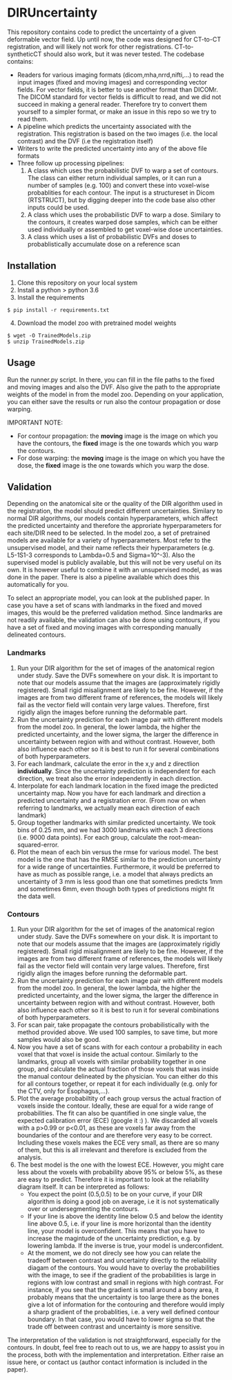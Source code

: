# DIRUncertainty
This repository contains code to predict the uncertainty of a given deformable vector field. Up until now, the code was designed for CT-to-CT registration, and will likely not work for other registrations. CT-to-syntheticCT should also work, but it was never tested. The codebase contains:
- Readers for various imaging formats (dicom,mha,nrrd,nifti,...) to read the input images (fixed and moving images) and corresponding vector fields. For vector fields, it is better to use another format than DICOMr. The DICOM standard for vector fields is difficult to read, and we did not succeed in making a general reader. Therefore try to convert them yourself to a simpler format, or make an issue in this repo so we try to read them.
- A pipeline which predicts the uncertainty associated with the registration. This registration is based on the two images (i.e. the local contrast) and the DVF (i.e the registration itself)
- Writers to write the predicted uncertainty into any of the above file formats
- Three follow up processing pipelines:
  1. A class which uses the probabilistic DVF to warp a set of contours. The class can either return individual samples, or it can run a number of samples (e.g. 100) and convert these into voxel-wise probablities for each contour. The input is a structureset in Dicom (RTSTRUCT), but by digging deeper into the code base also other inputs could be used.
  2. A class which uses the probabilistic DVF to warp a dose. Similary to the contours, it creates warped dose samples, which can be either used individually or assembled to get voxel-wise dose uncertainties.
  3. A class which uses a list of probabilistic DVFs and doses to probablistically accumulate dose on a reference scan

## Installation
1. Clone this repository on your local system
2. Install a python > python 3.6
3. Install the requirements 
```
$ pip install -r requirements.txt
```
4. Download the model zoo with pretrained model weights
```
$ wget -O TrainedModels.zip 
$ unzip TrainedModels.zip
```

## Usage
Run the runner.py script. In there, you can fill in the file paths to the fixed and moving images and also the DVF. Also give the path to the appropriate weights of the model in from the model zoo. Depending on your application, you can either save the results or run also the contour propagation or dose warping.

IMPORTANT NOTE: 

- For contour propagation: the **moving** image is the image on which you have the contours, the **fixed** image is the one towards which you warp the contours.
- For dose warping: the **moving** image is the image on which you have the dose, the **fixed** image is the one towards which you warp the dose.

## Validation

Depending on the anatomical site or the quality of the DIR algorithm used in the registration, the model should predict different uncertainties. Similary to normal DIR algorithms, our models contain hyperparameters, which affect the predicted uncertainty and therefore the approriate hyperparameters for each site/DIR need to be selected. In the model zoo, a set of pretrained models are available for a variety of hyperparameters. Most refer to the unsupervised model, and their name reflects their hyperparameters (e.g. L5-1S1-3 corresponds to Lambda=0.5 and Sigma=10^-3). Also the supervised model is publicly available, but this will not be very useful on its own. It is however useful to combine it with an unsupervised model, as was done in the paper. There is also a pipeline available which does this automatically for you.

To select an appropriate model, you can look at the published paper. In case you have a set of scans with landmarks in the fixed and moved images, this would be the preferred validation method. Since landmarks are not readily available, the validation can also be done using contours, if you have a set of fixed and moving images with corresponding manually delineated contours.
### Landmarks

1. Run your DIR algorithm for the set of images of the anatomical region under study. Save the DVFs somewhere on your disk. It is important to note that our models assume that the images are (approximately rigidly registered). Small rigid misalignment are likely to be fine. However, if the images are from two different frame of references, the models will likely fail as the vector field will contain very large values. Therefore, first rigidly align the images before running the deformable part.
2. Run the uncertainty prediction for each image pair with different models from the model zoo. In general, the lower lambda, the higher the predicted uncertainty, and the lower sigma, the larger the difference in uncertainty between region with and without contrast. However, both also influence each other so it is best to run it for several combinations of both hyperparameters. 
3. For each landmark, calculate the error in the x,y and z directlion **individually**. Since the uncertainty prediction is independent for each direction, we treat also the error independently in each direction.
4. Interpolate for each landmark location in the fixed image the predicted uncertainty map. Now you have for each landmark and direction a predicted uncertainty and a registration error. (From now on when referring to landmarks, we actually mean each direction of each landmark)
5. Group together landmarks with similar predicted uncertainty. We took bins of 0.25 mm, and we had 3000 landmarks with each 3 directions (i.e. 9000 data points). For each group, calculate the root-mean-squared-error. 
6. Plot the mean of each bin versus the rmse for various model. The best model is the one that has the RMSE similar to the prediction uncertainty for a wide range of uncertainties. Furthermore, it would be preferred to have as much as possible range, i.e. a model that always predicts an uncertainty of 3 mm is less good than one that sometimes predicts 1mm and sometimes 6mm, even though both types of predictions might fit the data well.

### Contours

1. Run your DIR algorithm for the set of images of the anatomical region under study. Save the DVFs somewhere on your disk. It is important to note that our models assume that the images are (approximately rigidly registered). Small rigid misalignment are likely to be fine. However, if the images are from two different frame of references, the models will likely fail as the vector field will contain very large values. Therefore, first rigidly align the images before running the deformable part.
2. Run the uncertainty prediction for each image pair with different models from the model zoo. In general, the lower lambda, the higher the predicted uncertainty, and the lower sigma, the larger the difference in uncertainty between region with and without contrast. However, both also influence each other so it is best to run it for several combinations of both hyperparameters. 
3. For scan pair, take propagate the contours probabilistically with the method provided above. We used 100 samples, to save time, but more samples would also be good. 
4. Now you have a set of scans with for each contour a probability in each voxel that that voxel is inside the actual contour. Similarly to the landmarks, group all voxels with similar probability together in one group, and calculate the actual fraction of those voxels that was inside the manual contour delineated by the physician. You can either do this for all contours together, or repeat it for each individually (e.g. only for the CTV, only for Esophagus,...). 
5. Plot the average probabiltity of each group versus the actual fraction of voxels inside the contour. Ideally, these are equal for a wide range of probabilities. The fit can also be quantified in one single value, the expected calibration error (ECE) (google it :) ). We discarded all voxels with a p>0.99 or p<0.01, as these are voxels far away from the boundaries of the contour and are therefore very easy to be correct. Including these voxels makes the ECE very small, as there are so many of them, but this is all irrelevant and therefore is excluded from the analysis.
6. The best model is the one with the lowest ECE. However, you might care less about the voxels with probability above 95% or below 5%, as these are easy to predict. Therefore it is important to look at the reliability diagram itself. It can be interpreted as follows:
   - You expect the point (0.5,0.5) to be on your curve, if your DIR algorithm is doing a good job on average, i.e it is not systematically over or undersegmenting the contours.
   - If your line is above the identity line below 0.5 and below the identity line above 0.5, i.e. if your line is more horizontal than the identity line, your model is overconfident. This means that you have to increase the magintude of the uncertainty prediction, e.g. by lowering lambda. If the inverse is true, your model is underconfident.
   - At the moment, we do not direcly see how you can relate the tradeoff between contrast and uncertainty directly to the reliability diagam of the contours. You would have to overlay the probabilities with the image, to see if the gradient of the probabilities is large in regions with low contrast and small in regions with high contrast. For instance, if you see that the gradient is small around a bony area, it probably means that the uncertainty is too large there as the bones give a lot of information for the contouring and therefore would imply a sharp gradient of the probablities, i.e. a very well defined contour boundary. In that case, you would have to lower sigma so that the trade off between contrast and uncertainty is more sensitive. 

The interpretation of the validation is not straightforward, especially for the contours. In doubt, feel free to reach out to us, we are happy to assist you in the process, both with the implementation and interpretation. Either raise an issue here, or contact us (author contact information is included in the paper).
